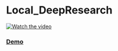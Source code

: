 # Local_DeepResearch

[![Watch the video](https://img.youtube.com/vi/P_Mmon2kbKo/maxresdefault.jpg)](https://youtu.be/P_Mmon2kbKo)

### [Demo](https://youtu.be/P_Mmon2kbKo)

